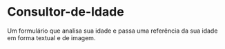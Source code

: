 # Consultor-de-Idade
Um formulário que analisa sua idade e passa uma referência da sua idade em forma textual e de imagem.
